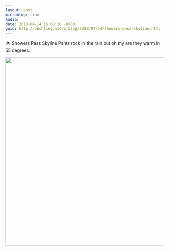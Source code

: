 ```yaml
---
layout: post
microblog: true
audio: 
date: 2018-04-14 15:08:28 -0700
guid: http://bbohling.micro.blog/2018/04/14/showers-pass-skyline.html
---
```

🚲 Showers Pass Skyline Pants rock in the rain but oh my are they warm in 55 degrees.

<img src="http://micro.brandonbohling.com/uploads/2018/27d1cb5011.jpg" width="600" height="600" />

